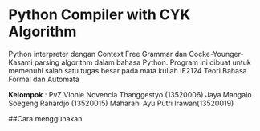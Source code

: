 # Python Compiler with CYK Algorithm
 Python interpreter dengan Context Free Grammar dan Cocke-Younger-Kasami parsing algorithm dalam bahasa Python. Program ini dibuat untuk memenuhi salah satu tugas besar pada mata kuliah IF2124 Teori Bahasa Formal dan Automata

**Kelompok** : PvZ
Vionie Novencia Thanggestyo (13520006)
Jaya Mangalo Soegeng Rahardjo (13520015)
Maharani Ayu Putri Irawan(13520019)

##Cara menggunakan
  

